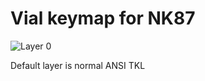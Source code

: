 # Vial keymap for NK87

![Layer 0](https://i.imgur.com/nw29fvc.png)

Default layer is normal ANSI TKL

